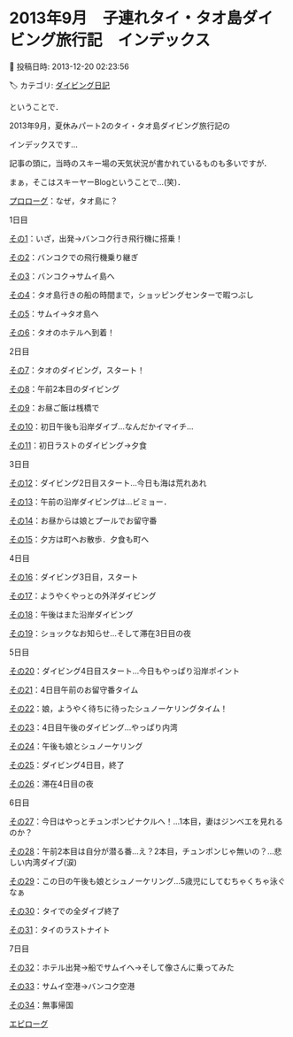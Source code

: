 # 2013年9月　子連れタイ・タオ島ダイビング旅行記　インデックス

📅 投稿日時: 2013-12-20 02:23:56

🏷️ カテゴリ: [ダイビング日記](ce3a7a8d424d112fce83ee85c81a0e344.md)

ということで．





2013年9月，夏休みパート2のタイ・タオ島ダイビング旅行記の


インデックスです…


記事の頭に，当時のスキー場の天気状況が書かれているものも多いですが．


まぁ，そこはスキーヤーBlogということで…(笑)．





[プロローグ](ed709e496d6a37902cc6a2452f2475c2e.md)：なぜ，タオ島に？





1日目


[その1](efea17d1fa8957298fec4f61a6c2ed05d.md)：いざ，出発→バンコク行き飛行機に搭乗！


[その2](ef52f83adb594e4f0afe167a87862396a.md)：バンコクでの飛行機乗り継ぎ


[その3](e8f94497ab65a43497e30ed8bcc3cf923.md)：バンコク→サムイ島へ


[その4](e48b82c83b76228e06091d55aa8df1e61.md)：タオ島行きの船の時間まで，ショッピングセンターで暇つぶし


[その5](ecb3dbb9e27c8f7bf16bf9c68fdcb2fb3.md)：サムイ→タオ島へ


[その6](e642b95e21c4291ec4226c78624487ad2.md)：タオのホテルへ到着！





2日目


[その7](ef34979bf81183c48fd3109c464cd790b.md)：タオのダイビング，スタート！


[その8](e2b145fcbf09131fe6ff53fd0cb648726.md)：午前2本目のダイビング


[その9](ee6f768405538d188978a42059f847e0b.md)：お昼ご飯は桟橋で


[その10](e7108d78c8a32c9373f2208be59d19140.md)：初日午後も沿岸ダイブ…なんだかイマイチ…


[その11](ef06cef4ee343b04b35d4f5887fc74405.md)：初日ラストのダイビング→夕食





3日目


[その12](e9d9568663815daa0f8b348e4fa172718.md)：ダイビング2日目スタート…今日も海は荒れあれ


[その13](ea8649105048069f8648239e67066c30b.md)：午前の沿岸ダイビングは…ビミョー．


[その14](edf5cef9a45e657f3daa238a6f178cf3d.md)：お昼からは娘とプールでお留守番


[その15](e6ccc8652b160d3268493f0f2bc5e65be.md)：夕方は町へお散歩．夕食も町へ





4日目


[その16](e7342206d166e7f49fee3ae183fe0ec6a.md)：ダイビング3日目，スタート


[その17](e0019bdc0ea75fa5db0c5baf832e7ad62.md)：ようやくやっとの外洋ダイビング


[その18](e3856204120b4a920f22be6cc0b356177.md)：午後はまた沿岸ダイビング


[その19](ee3ab6a2d344ae8fff9f082aaaee41659.md)：ショックなお知らせ…そして滞在3日目の夜





5日目


[その20](e1c223345da069f16903721dc828208b7.md)：ダイビング4日目スタート…今日もやっぱり沿岸ポイント


[その21](e1c223345da069f16903721dc828208b7.md)：4日目午前のお留守番タイム


[その22](eb20f9e8134813357bacc9acee9301de3.md)：娘，ようやく待ちに待ったシュノーケリングタイム！


[その23](e6f85eb04470c35ce26e222d31ac049bc.md)：4日目午後のダイビング…やっぱり内湾


[その24](ecad15967fcab55bed2a8502670de2961.md)：午後も娘とシュノーケリング


[その25](eae0a5a0b6da970338ca5b3ae0c29c24d.md)：ダイビング4日目，終了


[その26](e59a9b794d852dcabcd79292163b7f51a.md)：滞在4日目の夜





6日目


[その27](e005758faa18b670f6ce43a637a26b7a6.md)：今日はやっとチュンポンピナクルへ！…1本目，妻はジンベエを見れるのか？


[その28](e293a1d687a9bc9717d28fbd2f4cea409.md)：午前2本目は自分が潜る番…え？2本目，チュンポンじゃ無いの？…悲しい内湾ダイブ(涙)


[その29](edfcdaa0d1e19d9149d9ba0d8a391af8a.md)：この日の午後も娘とシュノーケリング…5歳児にしてむちゃくちゃ泳ぐなぁ


[その30](e93be3f0c1d3bf5c53c49257bb9cacd61.md)：タイでの全ダイブ終了


[その31](e6a42c1cde20dec279a6f9c353667d8ec.md)：タイのラストナイト





7日目


[その32](e712db0f601111738b3bf61d91698479d.md)：ホテル出発→船でサムイへ→そして像さんに乗ってみた


[その33](eb71d5005e8bddf3c30b4fd717302ae05.md)：サムイ空港→バンコク空港


[その34](ed833d2f4ff79d4bcc2f732ffa48bb2f5.md)：無事帰国





[エピローグ](e530e98339f87e8dc5e13de072679d584.md)
